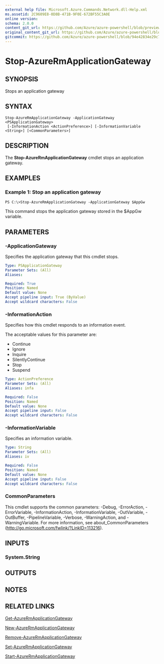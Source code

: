 ```yaml
---
external help file: Microsoft.Azure.Commands.Network.dll-Help.xml
ms.assetid: 2C9609E8-0D8B-471B-9F0E-672BF55C3A0E
online version:
schema: 2.0.0
content_git_url: https://github.com/Azure/azure-powershell/blob/preview/src/ResourceManager/Network/Commands.Network/help/Stop-AzureRmApplicationGateway.md
original_content_git_url: https://github.com/Azure/azure-powershell/blob/preview/src/ResourceManager/Network/Commands.Network/help/Stop-AzureRmApplicationGateway.md
gitcommit: https://github.com/Azure/azure-powershell/blob/94e42834e29c78cafba9e3f1e99e14af92561036
---
```


# Stop-AzureRmApplicationGateway

## SYNOPSIS
Stops an application gateway

## SYNTAX

```
Stop-AzureRmApplicationGateway -ApplicationGateway <PSApplicationGateway>
 [-InformationAction <ActionPreference>] [-InformationVariable <String>] [<CommonParameters>]
```

## DESCRIPTION
The **Stop-AzureRmApplicationGateway** cmdlet stops an application gateway.

## EXAMPLES

### Example 1: Stop an application gateway
```
PS C:\>Stop-AzureRmApplicationGateway -ApplicationGateway $AppGw
```

This command stops the application gateway stored in the $AppGw variable.

## PARAMETERS

### -ApplicationGateway
Specifies the application gateway that this cmdlet stops.

```yaml
Type: PSApplicationGateway
Parameter Sets: (All)
Aliases: 

Required: True
Position: Named
Default value: None
Accept pipeline input: True (ByValue)
Accept wildcard characters: False
```

### -InformationAction
Specifies how this cmdlet responds to an information event.

The acceptable values for this parameter are:

- Continue
- Ignore
- Inquire
- SilentlyContinue
- Stop
- Suspend

```yaml
Type: ActionPreference
Parameter Sets: (All)
Aliases: infa

Required: False
Position: Named
Default value: None
Accept pipeline input: False
Accept wildcard characters: False
```

### -InformationVariable
Specifies an information variable.

```yaml
Type: String
Parameter Sets: (All)
Aliases: iv

Required: False
Position: Named
Default value: None
Accept pipeline input: False
Accept wildcard characters: False
```

### CommonParameters
This cmdlet supports the common parameters: -Debug, -ErrorAction, -ErrorVariable, -InformationAction, -InformationVariable, -OutVariable, -OutBuffer, -PipelineVariable, -Verbose, -WarningAction, and -WarningVariable. For more information, see about_CommonParameters (http://go.microsoft.com/fwlink/?LinkID=113216).

## INPUTS

### System.String

## OUTPUTS

## NOTES

## RELATED LINKS

[Get-AzureRmApplicationGateway](./Get-AzureRmApplicationGateway.md)

[New-AzureRmApplicationGateway](./New-AzureRmApplicationGateway.md)

[Remove-AzureRmApplicationGateway](./Remove-AzureRmApplicationGateway.md)

[Set-AzureRmApplicationGateway](./Set-AzureRmApplicationGateway.md)

[Start-AzureRmApplicationGateway](./Start-AzureRmApplicationGateway.md)


